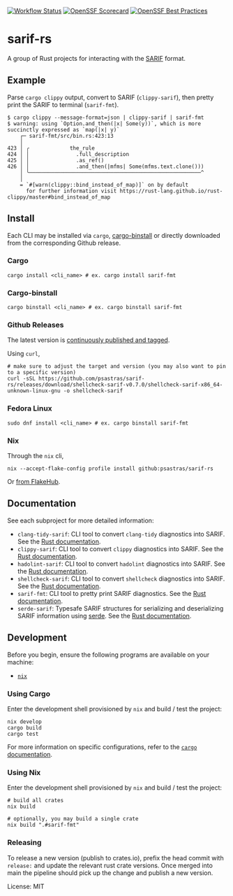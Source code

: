 [![Workflow Status](https://github.com/psastras/sarif-rs/workflows/main/badge.svg)](https://github.com/psastras/sarif-rs/actions?query=workflow%3A%22main%22)
[![OpenSSF Scorecard](https://api.scorecard.dev/projects/github.com/psastras/sarif-rs/badge)](https://scorecard.dev/viewer/?uri=github.com/psastras/sarif-rs)
[![OpenSSF Best Practices](https://www.bestpractices.dev/projects/9282/badge)](https://www.bestpractices.dev/projects/9282)

# sarif-rs

A group of Rust projects for interacting with the
[SARIF](https://sarifweb.azurewebsites.net/) format.

## Example

Parse `cargo clippy` output, convert to SARIF (`clippy-sarif`), then pretty
print the SARIF to terminal (`sarif-fmt`).

```shell
$ cargo clippy --message-format=json | clippy-sarif | sarif-fmt
$ warning: using `Option.and_then(|x| Some(y))`, which is more succinctly expressed as `map(|x| y)`
    ┌─ sarif-fmt/src/bin.rs:423:13
    │
423 │ ╭             the_rule
424 │ │               .full_description
425 │ │               .as_ref()
426 │ │               .and_then(|mfms| Some(mfms.text.clone()))
    │ ╰───────────────────────────────────────────────────────^
    │
    = `#[warn(clippy::bind_instead_of_map)]` on by default
      for further information visit https://rust-lang.github.io/rust-clippy/master#bind_instead_of_map
```

## Install

Each CLI may be installed via `cargo`, [cargo-binstall](https://github.com/cargo-bins/cargo-binstall) or directly downloaded from the
corresponding Github release.

### Cargo

```shell
cargo install <cli_name> # ex. cargo install sarif-fmt
```

### Cargo-binstall

```shell
cargo binstall <cli_name> # ex. cargo binstall sarif-fmt
```

### Github Releases

The latest version is
[continuously published and tagged](https://github.com/psastras/sarif-rs/releases).

Using `curl`,

```shell
# make sure to adjust the target and version (you may also want to pin to a specific version)
curl -sSL https://github.com/psastras/sarif-rs/releases/download/shellcheck-sarif-v0.7.0/shellcheck-sarif-x86_64-unknown-linux-gnu -o shellcheck-sarif
```

### Fedora Linux

```shell
sudo dnf install <cli_name> # ex. cargo binstall sarif-fmt
```

### Nix

Through the `nix` cli,

```shell
nix --accept-flake-config profile install github:psastras/sarif-rs
```

Or [from FlakeHub](https://flakehub.com/flake/psastras/sarif-rs).

## Documentation

See each subproject for more detailed information:

- `clang-tidy-sarif`: CLI tool to convert `clang-tidy` diagnostics into SARIF.
  See the [Rust documentation](https://docs.rs/clang_tidy_sarif/).
- `clippy-sarif`: CLI tool to convert `clippy` diagnostics into SARIF. See the
  [Rust documentation](https://docs.rs/clippy_sarif/).
- `hadolint-sarif`: CLI tool to convert `hadolint` diagnostics into SARIF. See
  the [Rust documentation](https://docs.rs/hadolint_sarif/).
- `shellcheck-sarif`: CLI tool to convert `shellcheck` diagnostics into SARIF.
  See the [Rust documentation](https://docs.rs/shellcheck_sarif/).
- `sarif-fmt`: CLI tool to pretty print SARIF diagnostics. See the
  [Rust documentation](https://docs.rs/sarif_fmt/).
- `serde-sarif`: Typesafe SARIF structures for serializing and deserializing
  SARIF information using [serde](https://serde.rs/). See the
  [Rust documentation](https://docs.rs/serde_sarif/).

## Development

Before you begin, ensure the following programs are available on your machine:

- [`nix`](https://nixos.org/download.html#nix-quick-install)

### Using Cargo

Enter the development shell provisioned by `nix` and build / test the project:

```shell
nix develop
cargo build
cargo test
```

For more information on specific configurations, refer to the
[`cargo` documentation](https://doc.rust-lang.org/cargo).

### Using Nix

Enter the development shell provisioned by `nix` and build / test the project:

```shell
# build all crates
nix build

# optionally, you may build a single crate
nix build ".#sarif-fmt"
```

### Releasing

To release a new version (publish to crates.io), prefix the head commit with `release:` and update the relevant rust crate versions. Once merged into main the pipeline should pick up the change and publish a new version.

License: MIT
